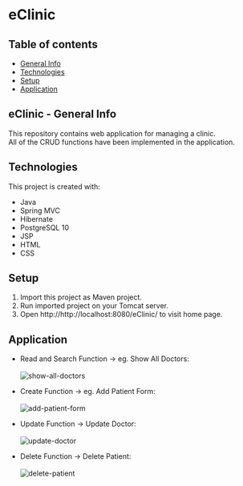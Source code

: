 # eClinic

## Table of contents
* [General Info](#eclinic---general-info)
* [Technologies](#technologies)
* [Setup](#setup)
* [Application](#application)


## eClinic - General Info
This repository contains web application for managing a clinic. <br>
All of the CRUD functions have been implemented in the application.

## Technologies
This project is created with:
* Java
* Spring MVC
* Hibernate
* PostgreSQL 10
* JSP
* HTML
* CSS

## Setup
1. Import this project as Maven project.
2. Run imported project on your Tomcat server.
3. Open http://http://localhost:8080/eClinic/ to visit home page.

## Application

* Read and Search Function -> eg. Show All Doctors: <br><br>
![show-all-doctors](https://i.imgur.com/cNCql23.gif) <br>

* Create Function -> eg. Add Patient Form: <br><br>
![add-patient-form](https://i.imgur.com/CYWyn35.gif) <br>

* Update Function -> Update Doctor: <br><br>
![update-doctor](https://i.imgur.com/YmpZEwB.gif) <br>

* Delete Function -> Delete Patient: <br><br>
![delete-patient](https://i.imgur.com/GaEsoB0.gif) <br>


